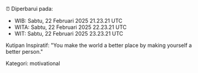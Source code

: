 ⏰ Diperbarui pada:
- WIB: Sabtu, 22 Februari 2025 21.23.21 UTC
- WITA: Sabtu, 22 Februari 2025 22.23.21 UTC
- WIT: Sabtu, 22 Februari 2025 23.23.21 UTC

Kutipan Inspiratif:
"You make the world a better place by making yourself a better person."


Kategori: motivational

